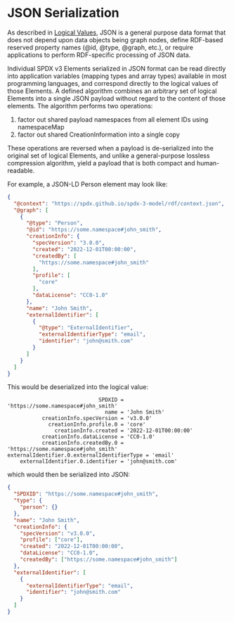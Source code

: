 # JSON Serialization

As described in [Logical Values](logical.md), JSON is a general purpose data format
that does not depend upon data objects being graph nodes, define RDF-based reserved
property names (@id, @type, @graph, etc.), or require applications to perform
RDF-specific processing of JSON data.

Individual SPDX v3 Elements serialized in JSON format can be read directly into
application variables (mapping types and array types) available in most programming
languages, and correspond directly to the logical values of those Elements. A defined
algorithm combines an arbitrary set of logical Elements into a single JSON payload
without regard to the content of those elements. The algorithm performs two operations:
1) factor out shared payload namespaces from all element IDs using namespaceMap
2) factor out shared CreationInformation into a single copy

These operations are reversed when a payload is de-serialized into the original set
of logical Elements, and unlike a general-purpose lossless compression algorithm, yield
a payload that is both compact and human-readable.

For example, a JSON-LD Person element may look like:
```json
{
  "@context": "https://spdx.github.io/spdx-3-model/rdf/context.json",
  "@graph": [
    {
      "@type": "Person",
      "@id": "https://some.namespace#john_smith",
      "creationInfo": {
        "specVersion": "3.0.0",
        "created": "2022-12-01T00:00:00",
        "createdBy": [
          "https://some.namespace#john_smith"
        ],
        "profile": [
          "core"
        ],
        "dataLicense": "CC0-1.0"
      },
      "name": "John Smith",
      "externalIdentifier": [
        {
          "@type": "ExternalIdentifier",
          "externalIdentifierType": "email",
          "identifier": "john@smith.com"
        }
      ]
    }
  ]
}
```
This would be deserialized into the logical value:
```
                             SPDXID = 'https://some.namespace#john_smith'
                               name = 'John Smith'
           creationInfo.specVersion = 'v3.0.0'
             creationInfo.profile.0 = 'core'
               creationInfo.created = '2022-12-01T00:00:00'
           creationInfo.dataLicense = 'CC0-1.0'
           creationInfo.createdBy.0 = 'https://some.namespace#john_smith'
externalIdentifier.0.externalIdentifierType = 'email'
    externalIdentifier.0.identifier = 'john@smith.com'
```
which would then be serialized into JSON:
```json
{
  "SPDXID": "https://some.namespace#john_smith",
  "type": {
    "person": {}
  },
  "name": "John Smith",
  "creationInfo": {
    "specVersion": "v3.0.0",
    "profile": ["core"],
    "created": "2022-12-01T00:00:00",
    "dataLicense": "CC0-1.0",
    "createdBy": ["https://some.namespace#john_smith"]
  },
  "externalIdentifier": [
    {
      "externalIdentifierType": "email",
      "identifier": "john@smith.com"
    }
  ]
}
```
